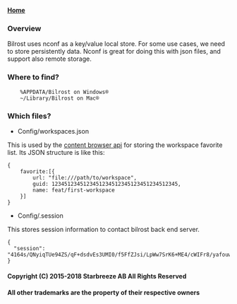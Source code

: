 **[Home](Home)**

### Overview
Bilrost uses nconf as a key/value local store. For some use cases, we need to store persistently data. Nconf is great for doing this with json files, and support also remote storage.

### Where to find?
        %APPDATA/Bilrost on Windows®
        ~/Library/Bilrost on Mac®

### Which files?

- Config/workspaces.json 

This is used by the [content browser api]() for storing the workspace favorite list. Its JSON structure is like this:
```
{
    favorite:[{
        url: "file:///path/to/workspace",
        guid: 1234512345123451234512345123451234512345,
        name: feat/first-workspace
    }]
}
```

- Config/.session

This stores session information to contact bilrost back end server.
```
{
  "session": "4164s/QNyiqTUe94ZS/qF+dsdvEs3UMI0/f5FfZJsi/LpWw7SrK6+ME4/cWIFr8/yafouw1iUZpBaLhECXY0ZI4XMOyv5QiEpLwP4pvzppVkyRo1qFbLop2U0NGRv0PVvqqpM4/Zf/HDoYs/DYwj3acki7mHvaFdL+iukfFGceiSZH+kEBxSiDh5e4cz9NqweqO6vk/SbKIgIpN/SLkYiB8jq0GP3S1Ecx95Kl5rM4sx+qtQy8ppf1nLDu/IGVE6hUQXlgUJ0R8DgSG4Fs5wDUR/F4P0gwpWGCGblGSSccAkoYGZw3lNKLuR+JQPc8j/5fZj6NJDIRodgCepPawcQ=="
}
```

#### Copyright (C) 2015-2018 Starbreeze AB All Rights Reserved
#### All other trademarks are the property of their respective owners
